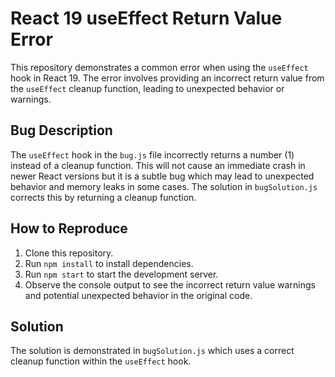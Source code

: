 # React 19 useEffect Return Value Error

This repository demonstrates a common error when using the `useEffect` hook in React 19.  The error involves providing an incorrect return value from the `useEffect` cleanup function, leading to unexpected behavior or warnings.

## Bug Description

The `useEffect` hook in the `bug.js` file incorrectly returns a number (1) instead of a cleanup function.  This will not cause an immediate crash in newer React versions but it is a subtle bug which may lead to unexpected behavior and memory leaks in some cases.  The solution in `bugSolution.js` corrects this by returning a cleanup function.

## How to Reproduce

1. Clone this repository.
2. Run `npm install` to install dependencies.
3. Run `npm start` to start the development server.
4. Observe the console output to see the incorrect return value warnings and potential unexpected behavior in the original code.

## Solution

The solution is demonstrated in `bugSolution.js` which uses a correct cleanup function within the `useEffect` hook.